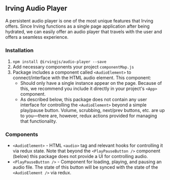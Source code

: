 ## Irving Audio Player
A persistent audio player is one of the most unique features that Irving offers. Since Irving functions as a single page application after being hydrated, we can easily offer an audio player that travels with the user and offers a seamless experience.

### Installation
1. `npm install @irvingjs/audio-player --save`
2. Add necessary components your project `componentMap.js`
3. Package includes a component called `<AudioElement>` to connect/interface with the HTML audio element. This component:
    * Should only have a single instance appear on the page. Because of this, we recommend you include it directly in your project's `<App>` component.
    * As described below, this package does not contain any user interface for controlling the `<AudioElement>` beyond a simple play/pause button. Volume, scrubbing, next/prev buttons, etc. are up to you—there are, however, redux actions provided for managing that functionality.

### Components
* `<AudioElement>` - HTML `<audio>` tag and relevant hooks for controlling it via redux state. Note that beyond the `<PlayPauseButton />` component (below) this package does not provide a UI for controlling audio.
* `<PlayPauseButton />` - Component for loading, playing, and pausing an audio file. The state of this button will be synced with the state of the `<AudioElement />` via redux.

